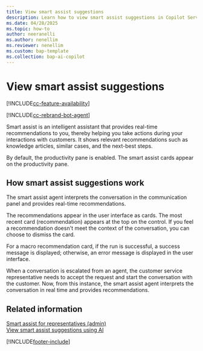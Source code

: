 ```yaml
---
title: View smart assist suggestions
description: Learn how to view smart assist suggestions in Copilot Service workspace.
ms.date: 04/28/2025
ms.topic: how-to
author: neeranelli
ms.author: nenellim
ms.reviewer: nenellim
ms.custom: bap-template
ms.collection: bap-ai-copilot
---
```


# View smart assist suggestions

[!INCLUDE[cc-feature-availability](../../includes/cc-feature-availability.md)]

[!INCLUDE[cc-rebrand-bot-agent](../../includes/cc-rebrand-bot-agent.md)]

Smart assist is an intelligent assistant that provides real-time recommendations to you, thereby helping you take actions during your interactions with customers. It shows relevant recommendations such as knowledge articles, similar cases, and the next-best steps.

By default, the productivity pane is enabled. The smart assist cards appear on the productivity pane.

## How smart assist suggestions work

The smart assist agent interprets the conversation in the communication panel and provides real-time recommendations.

The recommendations appear in the user interface as cards. The most recent card (recommendation) appears at the top on the control. If you feel a recommendation doesn't meet the context of the conversation, you can choose to dismiss the card.

For a macro recommendation card, if the run is successful, a success message is displayed; otherwise, an error message is displayed in the user interface.

When a conversation is escalated from an agent, the customer service representative needs to accept the request and start the conversation with the customer. Now, from this instance, the smart assist agent interprets the conversation in real time and provides recommendations.

## Related information

[Smart assist for representatives (admin)](../administer/smart-assist.md)  
[View smart assist suggestions using AI](oc-view-ai-suggested-cases-articles.md)  


[!INCLUDE[footer-include](../../includes/footer-banner.md)]
